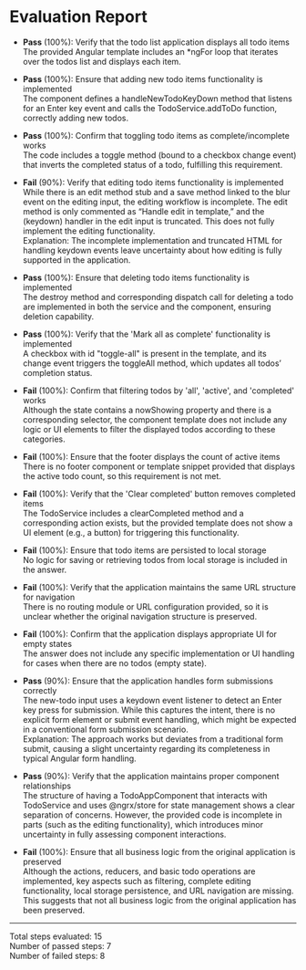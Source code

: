 # Evaluation Report

- **Pass** (100%): Verify that the todo list application displays all todo items  
  The provided Angular template includes an *ngFor loop that iterates over the todos list and displays each item.

- **Pass** (100%): Ensure that adding new todo items functionality is implemented  
  The component defines a handleNewTodoKeyDown method that listens for an Enter key event and calls the TodoService.addToDo function, correctly adding new todos.

- **Pass** (100%): Confirm that toggling todo items as complete/incomplete works  
  The code includes a toggle method (bound to a checkbox change event) that inverts the completed status of a todo, fulfilling this requirement.

- **Fail** (90%): Verify that editing todo items functionality is implemented  
  While there is an edit method stub and a save method linked to the blur event on the editing input, the editing workflow is incomplete. The edit method is only commented as “Handle edit in template,” and the (keydown) handler in the edit input is truncated. This does not fully implement the editing functionality.  
  Explanation: The incomplete implementation and truncated HTML for handling keydown events leave uncertainty about how editing is fully supported in the application.

- **Pass** (100%): Ensure that deleting todo items functionality is implemented  
  The destroy method and corresponding dispatch call for deleting a todo are implemented in both the service and the component, ensuring deletion capability.

- **Pass** (100%): Verify that the 'Mark all as complete' functionality is implemented  
  A checkbox with id "toggle-all" is present in the template, and its change event triggers the toggleAll method, which updates all todos’ completion status.

- **Fail** (100%): Confirm that filtering todos by 'all', 'active', and 'completed' works  
  Although the state contains a nowShowing property and there is a corresponding selector, the component template does not include any logic or UI elements to filter the displayed todos according to these categories.

- **Fail** (100%): Ensure that the footer displays the count of active items  
  There is no footer component or template snippet provided that displays the active todo count, so this requirement is not met.

- **Fail** (100%): Verify that the 'Clear completed' button removes completed items  
  The TodoService includes a clearCompleted method and a corresponding action exists, but the provided template does not show a UI element (e.g., a button) for triggering this functionality.

- **Fail** (100%): Ensure that todo items are persisted to local storage  
  No logic for saving or retrieving todos from local storage is included in the answer.

- **Fail** (100%): Verify that the application maintains the same URL structure for navigation  
  There is no routing module or URL configuration provided, so it is unclear whether the original navigation structure is preserved.

- **Fail** (100%): Confirm that the application displays appropriate UI for empty states  
  The answer does not include any specific implementation or UI handling for cases when there are no todos (empty state).

- **Pass** (90%): Ensure that the application handles form submissions correctly  
  The new-todo input uses a keydown event listener to detect an Enter key press for submission. While this captures the intent, there is no explicit form element or submit event handling, which might be expected in a conventional form submission scenario.  
  Explanation: The approach works but deviates from a traditional form submit, causing a slight uncertainty regarding its completeness in typical Angular form handling.

- **Pass** (90%): Verify that the application maintains proper component relationships  
  The structure of having a TodoAppComponent that interacts with TodoService and uses @ngrx/store for state management shows a clear separation of concerns. However, the provided code is incomplete in parts (such as the editing functionality), which introduces minor uncertainty in fully assessing component interactions.

- **Fail** (100%): Ensure that all business logic from the original application is preserved  
  Although the actions, reducers, and basic todo operations are implemented, key aspects such as filtering, complete editing functionality, local storage persistence, and URL navigation are missing. This suggests that not all business logic from the original application has been preserved.

---

Total steps evaluated: 15  
Number of passed steps: 7  
Number of failed steps: 8